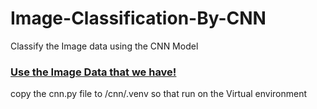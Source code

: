 # Image-Classification-By-CNN
Classify the Image data using the CNN Model


### [Use the Image Data that we have!](https://drive.google.com/file/d/1Qq9X_fqyhFDJ0kmIlpCvH0EDz93nq_A-/view?usp=sharing)


copy the cnn.py file to /cnn/.venv so that run on the Virtual environment
